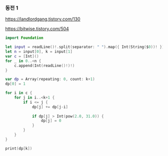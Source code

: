 ### 동전 1



https://landlordgang.tistory.com/130

https://bitwise.tistory.com/504

```swift
import Foundation

let input = readLine()!.split(separator: " ").map({ Int(String($0))! })
let n = input[0], k = input[1]
var c = [Int]()
for _ in 0..<n {
    c.append(Int(readLine()!)!)
}

var dp = Array(repeating: 0, count: k+1)
dp[0] = 1

for i in c {
    for j in i..<k+1 {
        if i <= j {
            dp[j] += dp[j-i]
            
            if dp[j] > Int(pow(2.0, 31.0)) {
                dp[j] = 0
            }
        }
    }
}

print(dp[k])
```

